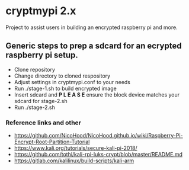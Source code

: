 # cryptmypi 2.x
Project to assist users in building an encrypted raspberry pi and more.

## Generic steps to prep a sdcard for an ecrypted raspberry pi setup.
 * Clone repository
 * Change directory to cloned respository
 * Adjust settings in cryptmypi.conf to your needs
 * Run ./stage-1.sh to build encrypted image
 * Insert sdcard and **P L E A S E** ensure the block device matches your sdcard for stage-2.sh
 * Run ./stage-2.sh

### Reference links and other
+ https://github.com/NicoHood/NicoHood.github.io/wiki/Raspberry-Pi-Encrypt-Root-Partition-Tutorial
+ https://www.kali.org/tutorials/secure-kali-pi-2018/
+ https://github.com/tothi/kali-rpi-luks-crypt/blob/master/README.md
+ https://gitlab.com/kalilinux/build-scripts/kali-arm

